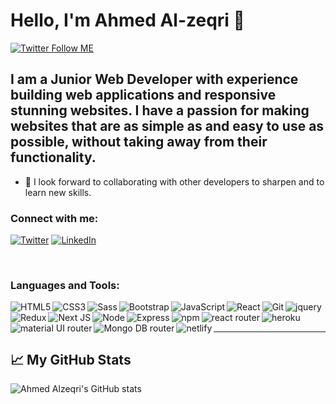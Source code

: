 # Hello, I'm Ahmed Al-zeqri 👋

[![Twitter Follow ME](https://img.shields.io/twitter/follow/A_Zagri?color=1DA1F2&logo=twitter&style=for-the-badge)](https://twitter.com/intent/follow?original_referer=https%3A%2F%2Fgithub.com%2FcodeSTACKr&screen_name=A_Zagri)

## I am a Junior Web Developer with experience building web applications and responsive stunning websites. I have a passion for making websites that are as simple as and easy to use as possible, without taking away from their functionality.


- 👯 I look forward to collaborating with other developers to sharpen and to learn new skills.


### Connect with me:

<p>
 <a href="https://twitter.com/A_Zagri" target="_blank"><img alt="Twitter" src="https://img.shields.io/badge/twitter-%231DA1F2.svg?&style=for-the-badge&logo=twitter&logoColor=white" /></a>
  <a href="https://www.linkedin.com/in/ahmed-al-zeqri-2b1621196/" target="_blank"><img alt="LinkedIn" src="https://img.shields.io/badge/linkedin-%230077B5.svg?&style=for-the-badge&logo=linkedin&logoColor=white" /></a>
</p>
<br />

### Languages and Tools:

<p>
  <img align="left" alt="HTML5"  src="https://img.shields.io/badge/html5-%23E34F26.svg?style=for-the-badge&logo=html5&logoColor=white" />

  <img align="left" alt="CSS3"  src="https://img.shields.io/badge/css3-%231572B6.svg?style=for-the-badge&logo=css3&logoColor=white" />

  <img align="left" alt="Sass" src="https://img.shields.io/badge/SASS-hotpink.svg?style=for-the-badge&logo=SASS&logoColor=white" />

  <img align="left" alt="Bootstrap" src="https://img.shields.io/badge/bootstrap-%2338B2AC.svg?style=for-the-badge&logo=bootstrap&logoColor=white" />

  <img align="left" alt="JavaScript"  src="https://img.shields.io/badge/javascript-%23323330.svg?style=for-the-badge&logo=javascript&logoColor=%23F7DF1E" />
  <img align="left" alt="React"  src="https://img.shields.io/badge/react-%2320232a.svg?style=for-the-badge&logo=react&logoColor=%2361DAFB" />

  <img align="left" alt="Git" src="https://img.shields.io/badge/git-%23F05033.svg?style=for-the-badge&logo=git&logoColor=white" />

  <img align="left" alt="jquery"  src="https://img.shields.io/badge/jQuery-0769AD?style=for-the-badge&logo=jquery&logoColor=white" />

  <img align="left" alt="Redux"  src="https://img.shields.io/badge/Redux-593D88?style=for-the-badge&logo=redux&logoColor=white" />

  <img align="left" alt="Next JS"  src="https://img.shields.io/badge/next.js-000000?style=for-the-badge&logo=nextdotjs&logoColor=white" />

  <img align="left" alt="Node"  src="https://img.shields.io/badge/node.js-6DA55F?style=for-the-badge&logo=node.js&logoColor=white" />

  <img align="left" alt="Express"  src="https://img.shields.io/badge/express.js-%23404d59.svg?style=for-the-badge&logo=express&logoColor=%2361DAFB" />

  <img align="left" alt="npm"  src="https://img.shields.io/badge/npm-CB3837?style=for-the-badge&logo=npm&logoColor=white" />

  <img align="left" alt="react router"  src="https://img.shields.io/badge/React_Router-CA4245?style=for-the-badge&logo=react-router&logoColor=white" />

  <img align="left" alt="material UI router"  src="https://img.shields.io/badge/Material--UI-0081CB?style=for-the-badge&logo=material-ui&logoColor=white" />

  <img align="left" alt="Mongo DB router"  src="https://img.shields.io/badge/MongoDB-4EA94B?style=for-the-badge&logo=mongodb&logoColor=white" />

  <img align="left" alt="netlify"  src="https://img.shields.io/badge/Netlify-00C7B7?style=for-the-badge&logo=netlify&logoColor=white" />

  <img alt="heroku"  src="https://img.shields.io/badge/Heroku-430098?style=for-the-badge&logo=heroku&logoColor=white" />



</p>

---
## &#x1f4c8; My GitHub Stats

![Ahmed Alzeqri's GitHub stats](https://github-readme-stats.vercel.app/api?username=alzeqri1997&show_icons=true&theme=nord)


